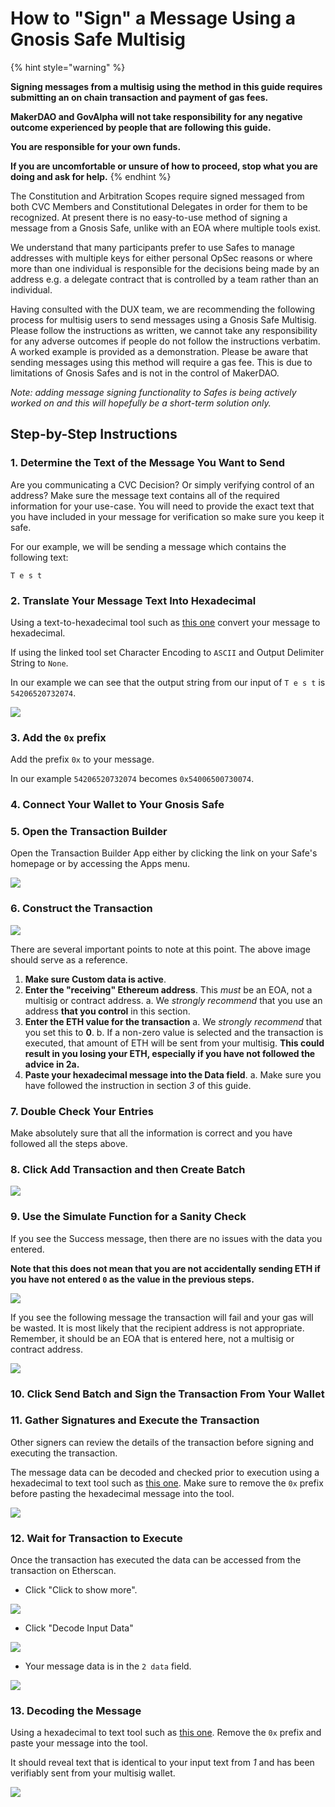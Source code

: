 # How to "Sign" a Message Using a Gnosis Safe Multisig

{% hint style="warning" %} 

**Signing messages from a multisig using the method in this guide requires submitting an on chain transaction and payment of gas fees.**

**MakerDAO and GovAlpha will not take responsibility for any negative outcome experienced by people that are following this guide.** 

**You are responsible for your own funds.**

**If you are uncomfortable or unsure of how to proceed, stop what you are doing and ask for help.** {% endhint %}

The Constitution and Arbitration Scopes require signed messaged from both CVC Members and Constitutional Delegates in order for them to be recognized. At present there is no easy-to-use method of signing a message from a Gnosis Safe, unlike with an EOA where multiple tools exist.

We understand that many participants prefer to use Safes to manage addresses with multiple keys for either personal OpSec reasons or where more than one individual is responsible for the decisions being made by an address e.g. a delegate contract that is controlled by a team rather than an individual.

Having consulted with the DUX team, we are recommending the following process for multisig users to send messages using a Gnosis Safe Multisig. Please follow the instructions as written, we cannot take any responsibility for any adverse outcomes if people do not follow the instructions verbatim. A worked example is provided as a demonstration. Please be aware that sending messages using this method will require a gas fee. This is due to limitations of Gnosis Safes and is not in the control of MakerDAO.

*Note: adding message signing functionality to Safes is being actively worked on and this will hopefully be a short-term solution only.*

## Step-by-Step Instructions

### 1. Determine the Text of the Message You Want to Send

Are you communicating a CVC Decision? Or simply verifying control of an address? Make sure the message text contains all of the required information for your use-case. You will need to provide the exact text that you have included in your message for verification so make sure you keep it safe.

For our example, we will be sending a message which contains the following text:

`T e s t`

### 2. Translate Your Message Text Into Hexadecimal

Using a text-to-hexadecimal tool such as [this one](https://www.rapidtables.com/convert/number/ascii-to-hex.html) convert your message to hexadecimal.

If using the linked tool set Character Encoding to `ASCII` and Output Delimiter String to `None`.

In our example we can see that the output string from our input of `T e s t` is `54206520732074`.

![](https://i.imgur.com/89lacmT.png)

### 3. Add the `0x` prefix

Add the prefix `0x` to your message.

In our example `54206520732074` becomes `0x54006500730074`.

### 4. Connect Your Wallet to Your Gnosis Safe

### 5. Open the Transaction Builder

Open the Transaction Builder App either by clicking the link on your Safe's homepage or by accessing the Apps menu.

![](https://i.imgur.com/RqyGH84.png)

### 6. Construct the Transaction

![](https://i.imgur.com/qNqBu3b.png)

There are several important points to note at this point. The above image should serve as a reference.

1. **Make sure Custom data is active**.
2. **Enter the "receiving" Ethereum address**. This *must* be an EOA, not a multisig or contract address.
    a. We *strongly recommend* that you use an address **that you control** in this section.
3. **Enter the ETH value for the transaction**
    a.  We *strongly recommend* that you set this to **0**.
    b. If a non-zero value is selected and the transaction is executed, that amount of ETH will be sent from your multisig. **This could result in you losing your ETH, especially if you have not followed the advice in 2a.**
4. **Paste your hexadecimal message into the Data field**.
    a. Make sure you have followed the instruction in section *3* of this guide.

### 7. Double Check Your Entries

Make absolutely sure that all the information is correct and you have followed all the steps above.

### 8. Click Add Transaction and then Create Batch

![](https://i.imgur.com/1zFN3vV.png)

### 9. Use the Simulate Function for a Sanity Check

If you see the Success message, then there are no issues with the data you entered.

**Note that this does not mean that you are not accidentally sending ETH if you have not entered `0` as the value in the previous steps.**

![](https://i.imgur.com/rINLpbJ.png)

If you see the following message the transaction will fail and your gas will be wasted. It is most likely that the recipient address is not appropriate. Remember, it should be an EOA that is entered here, not a multisig or contract address.

![](https://i.imgur.com/g4Zd70y.png)

### 10. Click Send Batch and Sign the Transaction From Your Wallet

### 11. Gather Signatures and Execute the Transaction

Other signers can review the details of the transaction before signing and executing the transaction.

The message data can be decoded and checked prior to execution using a hexadecimal to text tool such as [this one](https://www.rapidtables.com/convert/number/hex-to-ascii.html). Make sure to remove the `0x` prefix before pasting the hexadecimal message into the tool.

![](https://i.imgur.com/FsdVqd6.png)

### 12. Wait for Transaction to Execute

Once the transaction has executed the data can be accessed from the transaction on Etherscan.

- Click "Click to show more".

![](https://i.imgur.com/2kdS5Sb.png)

- Click "Decode Input Data"

![](https://i.imgur.com/3t4rNvr.png)

- Your message data is in the `2 data` field.

![](https://i.imgur.com/6ugZbEs.png)

### 13. Decoding the Message

Using a hexadecimal to text tool such as [this one](https://www.rapidtables.com/convert/number/hex-to-ascii.html). Remove the `0x` prefix and paste your message into the tool.

It should reveal text that is identical to your input text from *1* and has been verifiably sent from your multisig wallet.

![](https://i.imgur.com/o9T24m1.png)